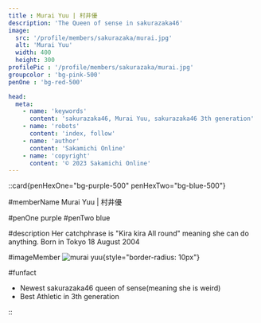 ```yaml
---
title : Murai Yuu | 村井優
description: 'The Queen of sense in sakurazaka46'
image:
  src: '/profile/members/sakurazaka/murai.jpg'
  alt: 'Murai Yuu'
  width: 400
  height: 300
profilePic : '/profile/members/sakurazaka/murai.jpg'
groupcolor : 'bg-pink-500'
penOne : 'bg-red-500'

head:
  meta:
    - name: 'keywords'
      content: 'sakurazaka46, Murai Yuu, sakurazaka46 3th generation'
    - name: 'robots'
      content: 'index, follow'
    - name: 'author'
      content: 'Sakamichi Online'
    - name: 'copyright'
      content: '© 2023 Sakamichi Online'
---
```

::card{penHexOne="bg-purple-500" penHexTwo="bg-blue-500"}

#memberName
Murai Yuu | 村井優

#penOne
purple
#penTwo
blue

#description
Her catchphrase is "Kira kira All round" meaning she can do anything. Born in Tokyo 18 August 2004

#imageMember
![murai yuu](/profile/members/sakurazaka/murai.jpg){style="border-radius: 10px"}

#funfact
- Newest sakurazaka46 queen of sense(meaning she is weird)
- Best Athletic in 3th generation

::



